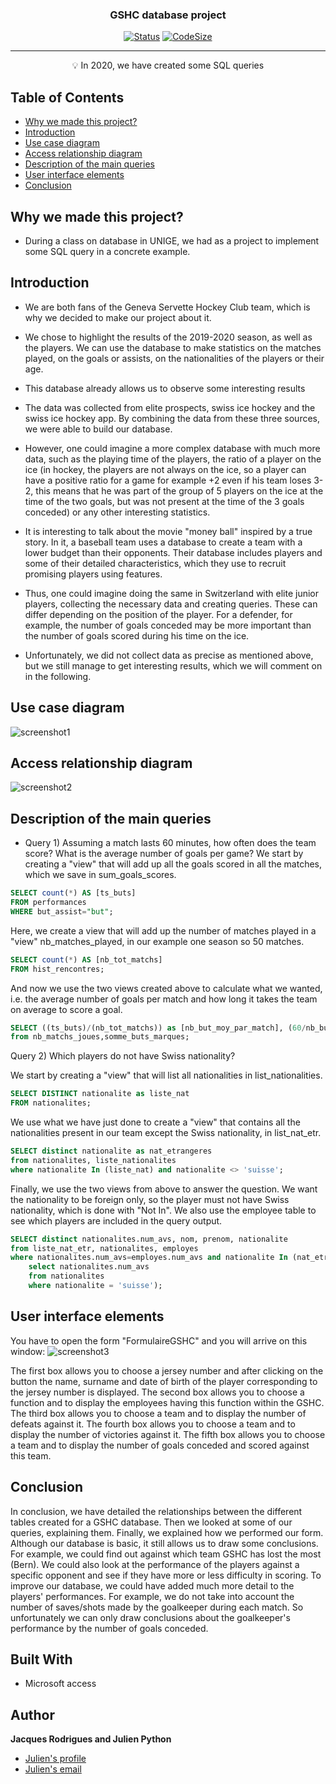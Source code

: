 <p align="center">

<h3 align="center">GSHC database project</h3>

<div align="center">

  [![Status](https://img.shields.io/badge/status-inactive-red.svg)]()
  [![CodeSize](https://img.shields.io/github/languages/code-size/pythonjul/gshc-database-project)]()

</div>

---

<p align = "center">💡 In 2020, we have created some SQL queries</p>


## Table of Contents

- [Why we made this project?](#why_document)
- [Introduction](#intro)
- [Use case diagram](#diagram)
- [Access relationship diagram](#relationship)
- [Description of the main queries](#queries)
- [User interface elements](#interface)
- [Conclusion](#conclusion)

## Why we made this project? <a name = "why_document"></a>

- During a class on database in UNIGE, we had as a project to implement some SQL query in a concrete example. 

## Introduction<a name = "intro"></a>
- We are both fans of the Geneva Servette Hockey Club team, which is why we decided to make our project about it. 

- We chose to highlight the results of the 2019-2020 season, as well as the players.
We can use the database to make statistics on the matches played, on the goals or assists, on the nationalities of the players or their age.

- This database already allows us to observe some interesting results

- The data was collected from elite prospects, swiss ice hockey and the swiss ice hockey app. By combining the data from these three sources, we were able to build our database.

- However, one could imagine a more complex database with much more data, such as the playing time of the players, the ratio of a player on the ice (in hockey, the players are not always on the ice, so a player can have a positive ratio for a game for example +2 even if his team loses 3-2, this means that he was part of the group of 5 players on the ice at the time of the two goals, but was not present at the time of the 3 goals conceded) or any other interesting statistics.

- It is interesting to talk about the movie "money ball" inspired by a true story. In it, a baseball team uses a database to create a team with a lower budget than their opponents. Their database includes players and some of their detailed characteristics, which they use to recruit promising players using features.

- Thus, one could imagine doing the same in Switzerland with elite junior players, collecting the necessary data and creating queries. These can differ depending on the position of the player. For a defender, for example, the number of goals conceded may be more important than the number of goals scored during his time on the ice.

- Unfortunately, we did not collect data as precise as mentioned above, but we still manage to get interesting results, which we will comment on in the following.

## Use case diagram <a name = "diagram"></a>
![screenshot1](diagram.png)
## Access relationship diagram <a name = "relationship"></a>
![screenshot2](relationship.png)
## Description of the main queries <a name = "queries"></a>
- Query 1)
Assuming a match lasts 60 minutes, how often does the team score? What is the average number of goals per game?
We start by creating a "view" that will add up all the goals scored in all the matches, which we save in sum_goals_scores.

``` sql
SELECT count(*) AS [ts_buts] 
FROM performances
WHERE but_assist="but";
```
Here, we create a view that will add up the number of matches played in a "view" nb_matches_played, in our example one season so 50 matches.

```sql
SELECT count(*) AS [nb_tot_matchs]
FROM hist_rencontres; 
```

And now we use the two views created above to calculate what we wanted, i.e. the average number of goals per match and how long it takes the team on average to score a goal.


```sql
SELECT ((ts_buts)/(nb_tot_matchs)) as [nb_but_moy_par_match], (60/nb_but_moy_par_match) as [marque_tous_les_enMinutes]
from nb_matchs_joues,somme_buts_marques; 
```
Query 2)
Which players do not have Swiss nationality?

We start by creating a "view" that will list all nationalities in list_nationalities.


```sql
SELECT DISTINCT nationalite as liste_nat
FROM nationalites; 
```
We use what we have just done to create a "view" that contains all the nationalities present in our team except the Swiss nationality, in list_nat_etr.

```sql
SELECT distinct nationalite as nat_etrangeres
from nationalites, liste_nationalites
where nationalite In (liste_nat) and nationalite <> 'suisse'; 
```

Finally, we use the two views from above to answer the question. We want the nationality to be foreign only, so the player must not have Swiss nationality, which is done with "Not In". We also use the employee table to see which players are included in the query output.
```sql
SELECT distinct nationalites.num_avs, nom, prenom, nationalite
from liste_nat_etr, nationalites, employes
where nationalites.num_avs=employes.num_avs and nationalite In (nat_etrangeres) and nationalites.num_avs Not In (
    select nationalites.num_avs
    from nationalites
    where nationalite = 'suisse'); 
```
## User interface elements <a name = "interface"></a>
You have to open the form "FormulaireGSHC" and you will arrive on this window:
![screenshot3](interface.png)

The first box allows you to choose a jersey number and after clicking on the button the name, surname and date of birth of the player corresponding to the jersey number is displayed.
The second box allows you to choose a function and to display the employees having this function within the GSHC. 
The third box allows you to choose a team and to display the number of defeats against it. 
The fourth box allows you to choose a team and to display the number of victories against it. 
The fifth box allows you to choose a team and to display the number of goals conceded and scored against this team. 

## Conclusion <a name = "conclusion"></a>
In conclusion, we have detailed the relationships between the different tables created for a GSHC database. Then we looked at some of our queries, explaining them. Finally, we explained how we performed our form. Although our database is basic, it still allows us to draw some conclusions. For example, we could find out against which team GSHC has lost the most (Bern). We could also look at the performance of the players against a specific opponent and see if they have more or less difficulty in scoring. To improve our database, we could have added much more detail to the players' performances. For example, we do not take into account the number of saves/shots made by the goalkeeper during each match. So unfortunately we can only draw conclusions about the goalkeeper's performance by the number of goals conceded. 

## Built With

- Microsoft access

## Author

**Jacques Rodrigues and Julien Python**

- [Julien's profile](https://github.com/pythonjul "Julien Python")
- [Julien's email](mailto:pythonjul@gmail.com?subject=Hello "Hello!")
